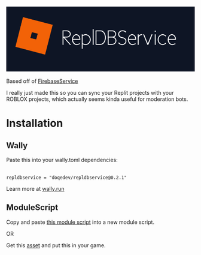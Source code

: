 ![just the icon banner](rdbs.png)

Based off of [FirebaseService](https://devforum.roblox.com/t/open-source-firebaseservice/296753)

I really just made this so you can sync your Replit projects with your ROBLOX projects, which actually seems kinda useful for moderation bots.

# Installation

## Wally

Paste this into your wally.toml dependencies:

```

repldbservice = "doqedev/repldbservice@0.2.1"

```

Learn more at [wally.run](https://wally.run)

## ModuleScript

Copy and paste [this module script](src/init.lua) into a new module script.

OR

Get this [asset](https://create.roblox.com/marketplace/asset/12789771846/ReplDBService) and put this in your game.